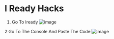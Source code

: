 # I Ready Hacks


1. Go To Iready 
![image](https://user-images.githubusercontent.com/98996547/224452902-32d31d82-ede8-479e-9d0c-8640e64a1a5e.png)



2 Go To The Console And Paste The Code
![image](https://user-images.githubusercontent.com/98996547/224453022-0b0f6202-7ec6-40c4-99f0-12afa1af22fa.png)
